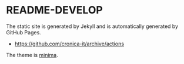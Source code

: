# README-DEVELOP

The static site is generated by Jekyll and is automatically
generated by GitHub Pages.

- <https://github.com/cronica-it/archive/actions>

The theme is [minima](https://github.com/jekyll/minima).
